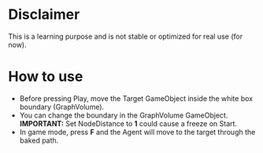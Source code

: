 # Disclaimer
This is a learning purpose and is not stable or optimized for real use (for now).

# How to use
- Before pressing Play, move the Target GameObject inside the white box boundary (GraphVolume).
- You can change the boundary in the GraphVolume GameObject. <br><b>IMPORTANT:</b> Set NodeDistance to <b>1</b> could cause a freeze on Start.
- In game mode, press <b>F</b> and the Agent will move to the target through the baked path.
